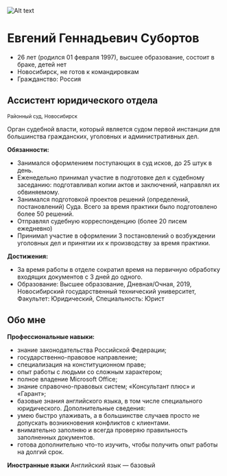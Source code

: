 ![Alt text](https://izhlife.ru/upload/resize_cache/webp/upload/iblock/086/uaq1una811wbfttmuep0zp6d8n01xqvo/p_img-1496744273.webp)

# Евгений Геннадьевич Субортов
- 26 лет (родился 01 февраля 1997), высшее образование, cостоит в браке, детей нет
- Новосибирск, не готов к командировкам
- Гражданство: Россия

## Ассистент юридического отдела
<sup>Районный суд, Новосибирск<sup>

Орган судебной власти, который является судом первой инстанции для большинства гражданских, уголовных и административных дел.

**Обязанности:**

- Занимался оформлением поступающих в суд исков, до 25 штук в день.
- Еженедельно принимал участие в подготовке дел к судебному заседанию: подготавливал копии актов и заключений, направлял их обвиняемому.
- Занимался подготовкой проектов решений (определений, постановлений) Суда. Всего за время практики было подготовлено более 50 решений.
- Отправлял судебную корреспонденцию (более 20 писем ежедневно)
- Принимал участие в оформлении 3 постановлений о возбуждении уголовных дел и принятии их к производству за время практики.

**Достижения:**

- За время работы в отделе сократил время на первичную обработку входящих документов с 3 дней до одного.
- Образование:
Высшее образование,
Дневная/Очная,
2019,
Новосибирский государственный технический университет,
Факультет: Юридический,
Специальность: Юрист

## Обо мне

**Профессиональные навыки:**
- знание законодательства Российской Федерации;
- государственно-правовое направление;
- специализация на конституционном праве;
- опыт работы с людьми со сложным характером;
- полное владение Microsoft Office;
- знание справочно-правовых систем; «Консультант плюс» и «Гарант»;
- базовые знания английского языка, в том числе специального юридического.
Дополнительные сведения:
- умею быстро улаживать, а в большинстве случаев просто не допускать возникновения конфликтов с клиентами.
- внимательно заполняю и всегда проверяю правильность заполненных документов.
- готова дополнительно что-то изучить, чтобы получить опыт работы на долгий срок.

**Иностранные языки**
Английский язык — базовый


